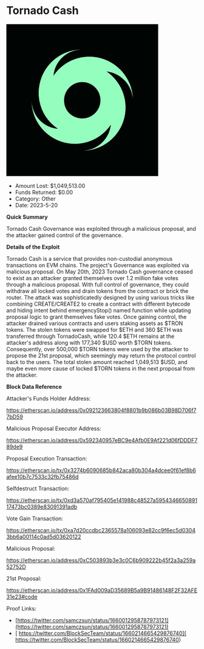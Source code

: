 # Tornado Cash
![Tornado Cash](/rektimages/Tornado-Cash.png)
- Amount Lost: $1,049,513.00
- Funds Returned: $0.00
- Category: Other
- Date: 2023-5-20

**Quick Summary**

Tornado Cash Governance was exploited through a malicious proposal, and the attacker gained control of the governance.

  


 **Details of the Exploit**

Tornado Cash is a service that provides non-custodial anonymous transactions on EVM chains. The project's Governance was exploited via malicious proposal. On May 20th, 2023 Tornado Cash governance ceased to exist as an attacker granted themselves over 1.2 million fake votes through a malicious proposal. With full control of governance, they could withdraw all locked votes and drain tokens from the contract or brick the router. The attack was sophisticatedly designed by using various tricks like combining CREATE/CREATE2 to create a contract with different bytecode and hiding intent behind emergencyStop() named function while updating proposal logic to grant themselves fake votes. Once gaining control, the attacker drained various contracts and users staking assets as $TRON tokens. The stolen tokens were swapped for $ETH and 360 $ETH was transferred through TornadoCash, while 120.4 $ETH remains at the attacker's address along with 177,340 $USD worth $TORN tokens. Consequently, over 500,000 $TORN tokens were used by the attacker to propose the 21st proposal, which seemingly may return the protocol control back to the users. The total stolen amount reached 1,049,513 $USD, and maybe even more cause of locked $TORN tokens in the next proposal from the attacker. 

  


 **Block Data Reference**

Attacker's Funds Holder Address:

https://etherscan.io/address/0x092123663804f8801b9b086b03B98D706f77bD59

  


Malicious Proposal Executor Address:

https://etherscan.io/address/0x592340957eBC9e4Afb0E9Af221d06fDDDF789de9

  


Proposal Execution Transaction:

https://etherscan.io/tx/0x3274b6090685b842aca80b304a4dcee0f61ef8b6afee10b7c7533c32fb75486d

  


Selfdestruct Transaction:

https://etherscan.io/tx/0xd3a570af795405e141988c48527a595434665089117473bc0389e83091391adb

  


Vote Gain Transaction:

https://etherscan.io/tx/0xa7d20ccdbc2365578a106093e82cc9f6ec5d03043bb6a00114c0ad5d03620122

  


Malicious Proposal:

https://etherscan.io/address/0xC503893b3e3c0C6b909222b45f2a3a259a52752D

  


21st Proposal:

https://etherscan.io/address/0x1FAd009aD35689B5a9B91486148F2F32AFE31e23#code


Proof Links:
- [https://twitter.com/samczsun/status/1660012958787973121](https://twitter.com/samczsun/status/1660012958787973121)
- [ https://twitter.com/BlockSecTeam/status/1660214665429876740]( https://twitter.com/BlockSecTeam/status/1660214665429876740)


